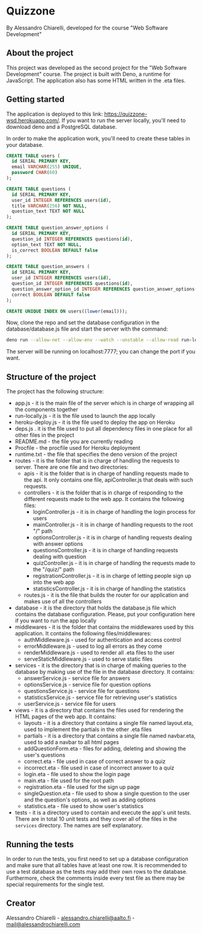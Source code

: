 # Quizzone
By Alessandro Chiarelli, developed for the course "Web Software Development"

## About the project
This project was developed as the second project for the "Web Software Development" course. The project is built with Deno, a runtime for JavaScript. The application also has some HTML written in the .eta files.

## Getting started
The application is deployed to this link: https://quizzone-wsd.herokuapp.com/. If you want to run the server locally, you'll need to download deno and a PostgreSQL database.

In order to make the application work, you'll need to create these tables in your database.
```sql
CREATE TABLE users (
  id SERIAL PRIMARY KEY,
  email VARCHAR(255) UNIQUE,
  password CHAR(60)
);

CREATE TABLE questions (
  id SERIAL PRIMARY KEY,
  user_id INTEGER REFERENCES users(id),
  title VARCHAR(256) NOT NULL,
  question_text TEXT NOT NULL
);

CREATE TABLE question_answer_options (
  id SERIAL PRIMARY KEY,
  question_id INTEGER REFERENCES questions(id),
  option_text TEXT NOT NULL,
  is_correct BOOLEAN DEFAULT false
);

CREATE TABLE question_answers (
  id SERIAL PRIMARY KEY,
  user_id INTEGER REFERENCES users(id),
  question_id INTEGER REFERENCES questions(id),
  question_answer_option_id INTEGER REFERENCES question_answer_options(id),
  correct BOOLEAN DEFAULT false
);

CREATE UNIQUE INDEX ON users((lower(email)));
```

Now, clone the repo and set the database configuration in the database/database.js file and start the server with the command:
```bash
deno run --allow-net --allow-env --watch --unstable --allow-read run-locally.js 
```

The server will be running on localhost:7777; you can change the port if you want.

## Structure of the project

The project has the following structure:

- app.js - it is the main file of the server which is in charge of wrapping all the components together
- run-locally.js - it is the file used to launch the app locally
- heroku-deploy.js - it is the file used to deploy the app on Heroku
- deps.js . it is the file used to put all dependency files in one place for all other files in the project
- README.md - the file you are currently reading
- Procfile - the procfile used for Heroku deployment
- runtime.txt - the file that specifies the deno version of the project
- routes - it is the folder that is in charge of handling the requests to server. There are one file and two directories:
  - apis - it is the folder that is in charge of handling requests made to the api. It only contains one file, apiController.js that deals with such requests.
  - controllers - it is the folder that is in charge of responding to the different requests made to the web app. It contains the following files:
    - loginController.js - it is in charge of handling the login process for users
    - mainController.js - it is in charge of handling requests to the root "/" path
    - optionsController.js - it is in charge of handling requests dealing with answer options
    - questionsController.js - it is in charge of handling requests dealing with question
    - quizController.js - it is in charge of handling the requests made to the "/quiz/" path
    - registrationController.js - it is in charge of letting people sign up into the web app
    - statisticsController.js - it is in charge of handling the statistics
  - routes.js - it is the file that builds the router for our application and makes use of all the controllers
- database - it is the directory that holds the database.js file which contains the database configuration. Please, put your configuration here if you want to run the app locally
- middlewares - it is the folder that contains the middlewares used by this application. It contains the following files/middlewares:
  - authMiddleware.js - used for authentication and access control
  - errorMiddleware.js - used to log all errors as they come
  - renderMiddleware.js - used to render all .eta files to the user
  - serveStaticMiddleware.js - used to serve static files
- services - it is the directory that is in charge of making queries to the database by making use of the file in the database directory. It contains:
  - answerService.js - service file for answers
  - optionsService.js - service file for question options
  - questionsService.js - service file for questions
  - statisticsService.js - service file for retrieving user's statistics
  - userService.js - service file for users
- views - it is a directory that contains the files used for rendering the HTML pages of the web app. It contains:
  - layouts - it is a directory that contains a single file named layout.eta, used to implement the partials in the other .eta files
  - partials - it is a directory that contains a single file named navbar.eta, used to add a navbar to all html pages
  - addQuestionForm.eta - files for adding, deleting and showing the user's questions
  - correct.eta - file used in case of correct answer to a quiz
  - incorrect.eta - file used in case of incorrect answer to a quiz
  - login.eta - file used to show the login page
  - main.eta - file used for the root path
  - registration.eta - file used for the sign up page
  - singleQuestion.eta - file used to show a single question to the user and the question's options, as well as adding options
  - statistics.eta - file used to show user's statistics
- tests - it is a directory used to contain and execute the app's unit tests. There are in total 10 unit tests and they cover all of the files in the `services` directory. The names are self explanatory.

## Running the tests
In order to run the tests, you first need to set up a database configuration and make sure that all tables have at least one row. It is recommended to use a test database as the tests may add their own rows to the database. 
Furthermore, check the comments inside every test file as there may be special requirements for the single test.

## Creator
Alessandro Chiarelli - alessandro.chiarelli@aalto.fi - mail@alessandrochiarelli.com